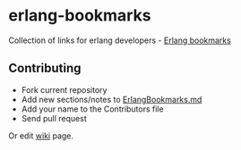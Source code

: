 # erlang-bookmarks

Collection of links for erlang developers - [Erlang bookmarks](https://github.com/0xAX/erlang-bookmarks/wiki/Erlang-bookmarks)

## Contributing

  * Fork current repository
  * Add new sections/notes to [ErlangBookmarks.md](https://github.com/0xAX/erlang-bookmarks/blob/master/ErlangBookmarks.md)
  * Add your name to the Contributors file
  * Send pull request

Or edit [wiki](https://github.com/0xAX/erlang-bookmarks/wiki/Erlang-bookmarks) page.
